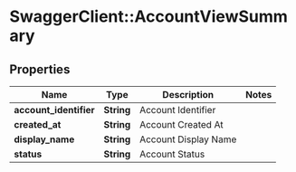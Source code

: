 # SwaggerClient::AccountViewSummary

## Properties
Name | Type | Description | Notes
------------ | ------------- | ------------- | -------------
**account_identifier** | **String** | Account Identifier | 
**created_at** | **String** | Account Created At | 
**display_name** | **String** | Account Display Name | 
**status** | **String** | Account Status | 


